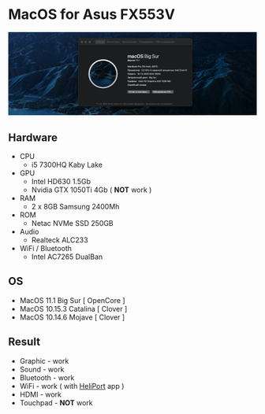 
# MacOS for Asus FX553V
![MacOS for Asus FX553V](preview.png)

## Hardware
* CPU
  * i5 7300HQ Kaby Lake
* GPU
  * Intel HD630 1.5Gb
  * Nvidia GTX 1050Ti 4Gb ( <b>NOT</b> work )
* RAM
  * 2 x 8GB Samsung 2400Mh
* ROM
  * Netac NVMe SSD 250GB
* Audio
  * Realteck ALC233
* WiFi / Bluetooth
  * Intel AC7265 DualBan

## OS

* MacOS 11.1 Big Sur      [ OpenCore ]
* MacOS 10.15.3 Catalina  [ Clover ]
* MacOS 10.14.6 Mojave    [ Clover ]

## Result

* Graphic - work
* Sound - work
* Bluetooth - work
* WiFi - work ( with <a href="https://github.com/OpenIntelWireless/HeliPort/releases">HeliPort</a>  app )
* HDMI - work 
* Touchpad - <b>NOT</b> work
